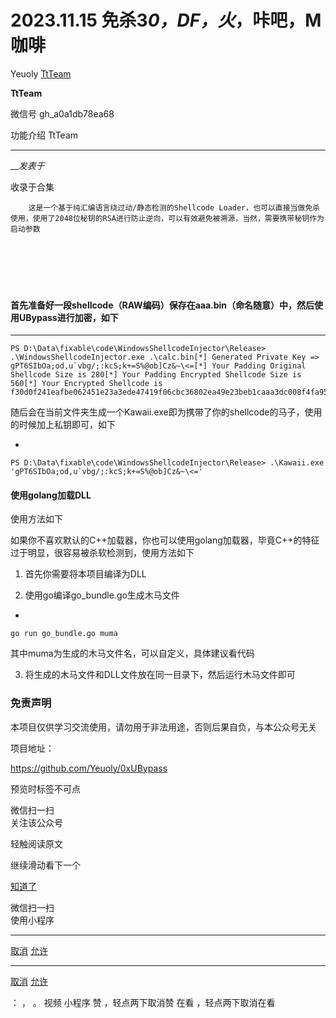 #  2023.11.15 免杀3*0，DF，火*，咔吧，M咖啡

Yeuoly  [ TtTeam ](javascript:void\(0\);)

**TtTeam** ![]()

微信号 gh_a0a1db78ea68

功能介绍 TtTeam

____

___发表于_

收录于合集

        这是一个基于纯汇编语言绕过动/静态检测的Shellcode Loader，也可以直接当做免杀使用，使用了2048位秘钥的RSA进行防止逆向，可以有效避免被溯源，当然，需要携带秘钥作为启动参数

![]()

![]()

![]()

![]()

![]()

![]()

  

#### 首先准备好一段shellcode（RAW编码）保存在aaa.bin（命名随意）中，然后使用UBypass进行加密，如下

  *   *   *   *   * 

    
    
    PS D:\Data\fixable\code\WindowsShellcodeInjector\Release> .\WindowsShellcodeInjector.exe .\calc.bin[*] Generated Private Key => gPT6SIbOa;od,u`vbg/;:kcS;k+=S%@ob]Cz&~\<=[*] Your Padding Original Shellcode Size is 280[*] Your Padding Encrypted Shellcode Size is 560[*] Your Encrypted Shellcode is f30d0f241eafbe062451e23a3ede47419f06cbc36802ea49e23beb1caaa3dc008f4fa95bf85cc18235383bc8593411345e4485af8cd58a52e9500e0d5664760a99d5ef9d0727d70d582563959b016b1c2069a149cdddcd5fc

随后会在当前文件夹生成一个Kawaii.exe即为携带了你的shellcode的马子，使用的时候加上私钥即可，如下

  * 

    
    
    PS D:\Data\fixable\code\WindowsShellcodeInjector\Release> .\Kawaii.exe 'gPT6SIbOa;od,u`vbg/;:kcS;k+=S%@ob]Cz&~\<='

#### 使用golang加载DLL

使用方法如下

如果你不喜欢默认的C++加载器，你也可以使用golang加载器，毕竟C++的特征过于明显，很容易被杀软检测到，使用方法如下

  1. 首先你需要将本项目编译为DLL

  2. 使用go编译go_bundle.go生成木马文件

  * 

    
    
    go run go_bundle.go muma

其中muma为生成的木马文件名，可以自定义，具体建议看代码

  3. 将生成的木马文件和DLL文件放在同一目录下，然后运行木马文件即可

  

### 免责声明

本项目仅供学习交流使用，请勿用于非法用途，否则后果自负，与本公众号无关

  

项目地址：  

https://github.com/Yeuoly/0xUBypass

预览时标签不可点

微信扫一扫  
关注该公众号

轻触阅读原文

继续滑动看下一个

[知道了](javascript:;)

微信扫一扫  
使用小程序

****

[取消](javascript:void\(0\);) [允许](javascript:void\(0\);)

****

[取消](javascript:void\(0\);) [允许](javascript:void\(0\);)

： ， 。   视频 小程序 赞 ，轻点两下取消赞 在看 ，轻点两下取消在看

